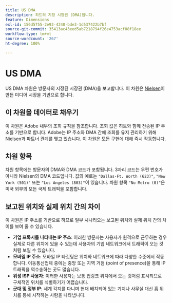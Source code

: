 ```yaml
---
title: US DMA
description: 히트의 지정 시장권 (DMA)입니다.
feature: Dimensions
exl-id: 156d5755-2e93-4240-bde3-1d537422b7bf
source-git-commit: 35413ac43eed5ab7218794f26e4753acf08f18ee
workflow-type: tm+mt
source-wordcount: '267'
ht-degree: 100%

---
```


# US DMA

US DMA 차원은 방문자의 지정된 시장권 (DMA)을 보고합니다. 이 차원은 [Nielsen](https://www.nielsen.com/us/en/intl-campaigns/dma-maps/)이 만든 미디어 시장을 기반으로 합니다.

## 이 차원을 데이터로 채우기

이 차원은 Adobe 내부의 조회 규칙을 참조합니다. 조회 값은 히트와 함께 전송된 IP 주소를 기반으로 합니다. Adobe는 IP 주소와 DMA 간에 조회를 유지 관리하기 위해 Nielsen과 파트너 관계를 맺고 있습니다. 이 차원은 모든 구현에 대해 즉시 작동합니다.

## 차원 항목

차원 항목에는 방문자의 DMA와 DMA 코드가 포함됩니다. 3자리 코드는 우편 번호가 아니라 Nielsen의 DMA 코드입니다. 값의 예로는 `"Dallas-Ft. Worth (623)"`, `"New York (501)"` 또는 `"Los Angeles (803)"`이 있습니다. 차원 항목 `"No Metro (0)"`은 미국 외부의 모든 국제 트래픽을 포함합니다.

## 보고된 위치와 실제 위치 간의 차이

이 차원은 IP 주소를 기반으로 하므로 일부 시나리오는 보고된 위치와 실제 위치 간의 차이를 보여 줄 수 있습니다.

* **기업 프록시를 나타내는 IP 주소**: 이러한 방문자는 사용자가 원격으로 근무하는 경우 실제로 다른 위치에 있을 수 있는데 사용자의 기업 네트워크에서 트래픽이 오는 것처럼 보일 수 있습니다.
* **모바일 IP 주소**: 모바일 IP 타깃팅은 위치와 네트워크에 따라 다양한 수준에서 작동합니다. 이동통신업체 중에는 중앙 또는 지역 거점 (point of presence)을 통해 IP 트래픽을 역수송하는 곳도 많습니다.
* **위성 ISP 사용자**: 이러한 사용자는 보통 업링크 위치에서 오는 것처럼 표시되므로 구체적인 위치를 식별하기가 어렵습니다.
* **군대 및 정부 IP**: 세계 각지를 다니며 현재 배치되어 있는 기지나 사무실 대신 홈 위치를 통해 시작하는 사람을 나타냅니다.
